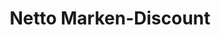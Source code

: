 ---
title: "Netto Marken-Discount"
url: /lichtenstein-sa/netto-marken-discount/
shop: Supermarkt
---